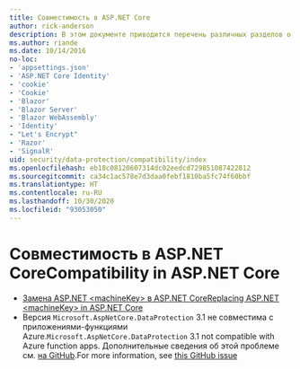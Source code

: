 ```yaml
---
title: Совместимость в ASP.NET Core
author: rick-anderson
description: В этом документе приводится перечень различных разделов о совместимости с защитой данных в ASP.NET Core.
ms.author: riande
ms.date: 10/14/2016
no-loc:
- 'appsettings.json'
- 'ASP.NET Core Identity'
- 'cookie'
- 'Cookie'
- 'Blazor'
- 'Blazor Server'
- 'Blazor WebAssembly'
- 'Identity'
- "Let's Encrypt"
- 'Razor'
- 'SignalR'
uid: security/data-protection/compatibility/index
ms.openlocfilehash: eb18c08120607314dc02eedcd729851087422812
ms.sourcegitcommit: ca34c1ac578e7d3daa0febf1810ba5fc74f60bbf
ms.translationtype: HT
ms.contentlocale: ru-RU
ms.lasthandoff: 10/30/2020
ms.locfileid: "93053050"
---
```

# <a name="compatibility-in-aspnet-core"></a><span data-ttu-id="91ffe-103">Совместимость в ASP.NET Core</span><span class="sxs-lookup"><span data-stu-id="91ffe-103">Compatibility in ASP.NET Core</span></span>

* [<span data-ttu-id="91ffe-104">Замена ASP.NET \<machineKey> в ASP.NET Core</span><span class="sxs-lookup"><span data-stu-id="91ffe-104">Replacing ASP.NET \<machineKey> in ASP.NET Core</span></span>](xref:security/data-protection/compatibility/replacing-machinekey)
* <span data-ttu-id="91ffe-105">Версия `Microsoft.AspNetCore.DataProtection` 3.1 не совместима с приложениями-функциями Azure.</span><span class="sxs-lookup"><span data-stu-id="91ffe-105">`Microsoft.AspNetCore.DataProtection` 3.1 not compatible with Azure function apps.</span></span> <span data-ttu-id="91ffe-106">Дополнительные сведения об этой проблеме см. [на GitHub](https://github.com/Azure/azure-functions-host/issues/5447).</span><span class="sxs-lookup"><span data-stu-id="91ffe-106">For more information, see [this GitHub issue](https://github.com/Azure/azure-functions-host/issues/5447)</span></span>
